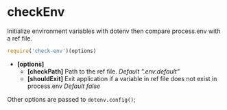 # checkEnv
Initialize environment variables with dotenv then compare process.env with a ref file.

```javascript
require('check-env')(options)
```
* **[options]** 
  * **[checkPath]** Path to the ref file. *Default ".env.default"*
  * **[shouldExit]** Exit application if a variable in ref file does not exist in process.env *Default false*
 
Other options are passed to ``dotenv.config()``;
  
 
